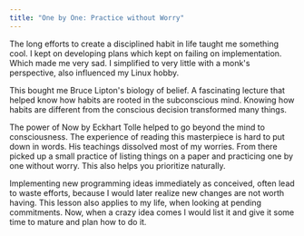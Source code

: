 ```yaml
---
title: "One by One: Practice without Worry"
---
```


The long efforts to create a disciplined habit in life taught me something cool. I kept on developing plans which kept on failing on implementation. Which made me very sad. I simplified to very little with a monk's perspective, also influenced my Linux hobby.

This bought me Bruce Lipton's biology of belief. A fascinating lecture that helped know how habits are rooted in the subconscious mind. Knowing how habits are different from the conscious decision transformed many things.

The power of Now by Eckhart Tolle helped to go beyond the mind to consciousness. The experience of reading this masterpiece is hard to put down in words. His teachings dissolved most of my worries. From there picked up a small practice of listing things on a paper and practicing one by one without worry. This also helps you prioritize naturally.

Implementing new programming ideas immediately as conceived, often lead to waste efforts, because I would later realize new changes are not worth having. This lesson also applies to my life, when looking at pending commitments. Now, when a crazy idea comes I would list it and give it some time to mature and plan how to do it.
